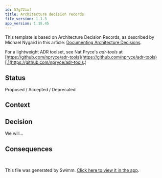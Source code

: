 ```yaml
---
id: 57g72ixf
title: Architecture decision records
file_version: 1.1.3
app_version: 1.18.45
---
```


This template is based on Architecture Decision Records, as described by Michael Nygard in this article: [Documenting Architecture Decisions](http://thinkrelevance.com/blog/2011/11/15/documenting-architecture-decisions).

For a lightweight ADR toolset, see Nat Pryce's _adr-tools_ at [https://github.com/npryce/adr-tools](https://github.com/npryce/adr-tools)[.](https://github.com/npryce/adr-tools.)

## Status

Proposed / Accepted / Deprecated

## Context


## Decision

We will...

## Consequences



<br/>

This file was generated by Swimm. [Click here to view it in the app](https://app.swimm.io/repos/Z2l0aHViJTNBJTNBbXJha2N3LnRrJTNBJTNBbXJha2N3/docs/57g72ixf).
